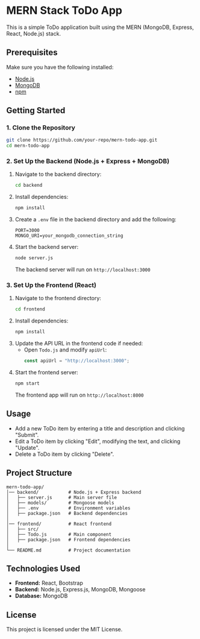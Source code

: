 # MERN Stack ToDo App

This is a simple ToDo application built using the MERN (MongoDB, Express, React, Node.js) stack.

## Prerequisites

Make sure you have the following installed:
- [Node.js](https://nodejs.org/)
- [MongoDB](https://www.mongodb.com/)
- [npm](https://www.npmjs.com/)

## Getting Started

### 1. Clone the Repository
```sh
git clone https://github.com/your-repo/mern-todo-app.git
cd mern-todo-app
```

### 2. Set Up the Backend (Node.js + Express + MongoDB)

1. Navigate to the backend directory:
   ```sh
   cd backend
   ```
2. Install dependencies:
   ```sh
   npm install
   ```
3. Create a `.env` file in the backend directory and add the following:
   ```env
   PORT=3000
   MONGO_URI=your_mongodb_connection_string
   ```
4. Start the backend server:
   ```sh
   node server.js
   ```
   The backend server will run on `http://localhost:3000`

### 3. Set Up the Frontend (React)

1. Navigate to the frontend directory:
   ```sh
   cd frontend
   ```
2. Install dependencies:
   ```sh
   npm install
   ```
3. Update the API URL in the frontend code if needed:
   - Open `Todo.js` and modify `apiUrl`:
     ```js
     const apiUrl = "http://localhost:3000";
     ```
4. Start the frontend server:
   ```sh
   npm start
   ```
   The frontend app will run on `http://localhost:8000`

## Usage

- Add a new ToDo item by entering a title and description and clicking "Submit".
- Edit a ToDo item by clicking "Edit", modifying the text, and clicking "Update".
- Delete a ToDo item by clicking "Delete".

## Project Structure
```
mern-todo-app/
│── backend/           # Node.js + Express backend
│   ├── server.js      # Main server file
│   ├── models/        # Mongoose models
│   ├── .env           # Environment variables
│   ├── package.json   # Backend dependencies
│
│── frontend/          # React frontend
│   ├── src/
│   ├── Todo.js        # Main component
│   ├── package.json   # Frontend dependencies
│
└── README.md          # Project documentation
```

## Technologies Used

- **Frontend:** React, Bootstrap
- **Backend:** Node.js, Express.js, MongoDB, Mongoose
- **Database:** MongoDB

## License

This project is licensed under the MIT License.
